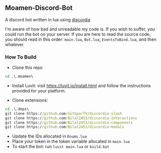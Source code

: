 ## Moamen-Discord-Bot

A discord bot written in lua using [discordia](https://github.com/SinisterRectus/Discordia)

I'm aware of how bad and unreadable my code is.
If you wish to suffer, you could run the bot on your server.
If you are here to read the source code, you should read in this order:
`main.lua`, `Bot.lua`, `EventsToBind.lua`, and then whatever.

### How To Build
- Clone this repo
```bat
cd .\.moamen\
```

- Install Luvit: visit https://luvit.io/install.html and follow the instructions provided for your platform.

- Clone extensions:
```bat
cd .\.deps\
git clone https://github.com/GitSparTV/discordia-slash
git clone https://github.com/Bilal2453/discordia-interactions
git clone https://github.com/Bilal2453/discordia-components
git clone https://github.com/Bilal2453/discordia-modals
```

- Update the IDs allocated in `Enums.lua`
- Place your token in the token variable allocated in `main.lua`
- To start the bot: run `luvit main.lua` or `build.bat`
